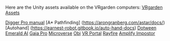 Here are the Unity assets available on the VRgarden computers: [VRgarden Assets](https://docs.google.com/spreadsheets/d/1x2y1gdYyp0o8gbY3wD-uo0aP3StBli9tVHWoTX45USY/edit?gid=0#gid=0)

[Digger Pro manual](https://ofux.github.io/Digger-Documentation/)
[A* Pathfinding] (https://arongranberg.com/astar/docs/)
[Autohand] (https://earnest-robot.gitbook.io/auto-hand-docs)
[Dotween](https://dotween.demigiant.com/pro.php#dotweenAnimation)
[Emerald AI](https://black-horizon-studios.gitbook.io/emerald-ai-wiki/getting-started/getting-started)
[Gaia Pro](https://canopy.procedural-worlds.com/library/tools/gaia-pro-2021/)
[Microverse](https://canopy.procedural-worlds.com/library/tools/gaia-pro-2021/)
[Obi](https://obi.virtualmethodstudio.com/manual/7.0/whatsnew.html)
[VR Portal](https://docs.google.com/document/d/1H0ZYh-Rs5vwENm5eayC8ovxJjB5G0xh8EKm3325AQhM/edit?tab=t.0#heading=h.6jynaot9cbnq)
[Rayfire](https://rayfirestudios.com/category/online-help-unity/)
[Amplify Impostor](https://wiki.amplify.pt/index.php?title=Unity_Products:Amplify_Impostors/Manual)
